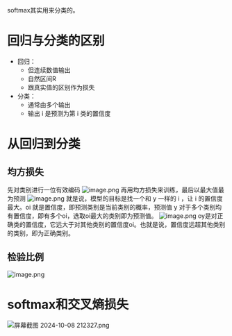 softmax其实用来分类的。

# 回归与分类的区别
* 回归：
	* 但连续数值输出
	* 自然区间R
	* 跟真实值的区别作为损失
* 分类：
	* 通常由多个输出
	* 输出 i 是预测为第 i 类的置信度

# 从回归到分类
## 均方损失
先对类别进行一位有效编码
![image.png](https://youki-1330066034.cos.ap-guangzhou.myqcloud.com/machine-learning/202410082056733.png)
再用均方损失来训练，最后以最大值最为预测
![image.png](https://youki-1330066034.cos.ap-guangzhou.myqcloud.com/machine-learning/202410082100194.png)
就是说，模型的目标是找一个和 y 一样的 i ，让 i 的置信度最大。oi 就是置信度，即预测类别是当前类别的概率，预测值 y 对于多个类别均有置信度，即有多个oi，选取oi最大的类别即为预测值。
![image.png](https://youki-1330066034.cos.ap-guangzhou.myqcloud.com/machine-learning/202410082106105.png)
oy是对正确类的置信度，它远大于对其他类别的置信度oi。也就是说，置信度远超其他类别的类别，即为正确类别。
## 检验比例
![image.png](https://youki-1330066034.cos.ap-guangzhou.myqcloud.com/machine-learning/202410082123479.png)

# softmax和交叉熵损失
![屏幕截图 2024-10-08 212327.png](https://youki-1330066034.cos.ap-guangzhou.myqcloud.com/machine-learning/202410082126003.png)
